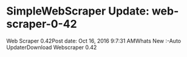 # SimpleWebScraper Update: web-scraper-0-42

Web Scraper 0.42Post date: Oct 16, 2016 9:7:31 AMWhats New :-Auto UpdaterDownload Webscraper 0.42